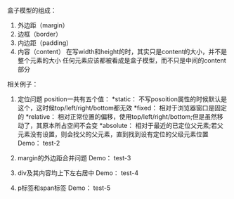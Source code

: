 盒子模型的组成：
1. 外边距（margin）
2. 边框（border）
3. 内边距（padding）
4. 内容（content）
在写width和height的时，其实只是content的大小，并不是整个元素的大小
任何元素应该都被看成是盒子模型，而不只是中间的content部分


相关例子：
1. 定位问题
  position一共有五个值：
  *static： 不写posoition属性的时候默认是这个，这时候top/left/right/bottom都无效
  *fixed： 相对于浏览器窗口是固定的
  *relative： 相对正常位置的偏移，使用top/left/right/bottom;但是虽然移动了，其原本所占空间不会变
  *absolute： 相对于最近的已定位父元素;若父元素没有设置，则会找父的父元素，直到找到设有定位的父级元素位置
  Demo： test-2

2. margin的外边距合并问题
   Demo： test-3

3. div及其内容均上下左右居中
   Demo： test-4

4. p标签和span标签
   Demo： test-5










